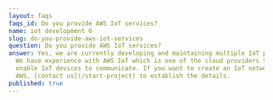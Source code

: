 ```yaml
---
layout: faqs
faqs_id: Do you provide AWS IoT services?
name: iot development 6
slug: do-you-provide-aws-iot-services
question: Do you provide AWS IoT services?
answer: Yes, we are currently developing and maintaining multiple IoT projects.
  We have experience with AWS IoT which is one of the cloud providers that
  enable IoT devices to communicate. If you want to create an IoT network with
  AWS, [contact us](/start-project) to establish the details.
published: true
---
```

